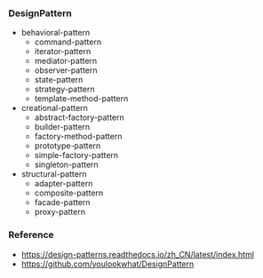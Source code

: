 ### DesignPattern

- behavioral-pattern
    - command-pattern
    - iterator-pattern
    - mediator-pattern
    - observer-pattern
    - state-pattern
    - strategy-pattern
    - template-method-pattern
- creational-pattern
    - abstract-factory-pattern
    - builder-pattern
    - factory-method-pattern
    - prototype-pattern
    - simple-factory-pattern
    - singleton-pattern
- structural-pattern
    - adapter-pattern
    - composite-pattern
    - facade-pattern
    - proxy-pattern

### Reference

- https://design-patterns.readthedocs.io/zh_CN/latest/index.html
- https://github.com/youlookwhat/DesignPattern
